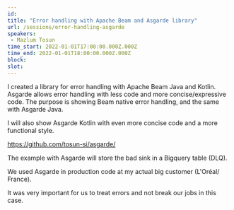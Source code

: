 ```yaml
---
id: 
title: "Error handling with Apache Beam and Asgarde library"
url: /sessions/error-handling-asgarde
speakers:
 - Mazlum Tosun
time_start: 2022-01-01T17:00:00.000Z.000Z
time_end: 2022-01-01T18:00:00.000Z.000Z
block: 
slot: 
---
```


I created a library for error handling with Apache Beam Java and Kotlin. Asgarde allows error handling with less code and more concise/expressive code. The purpose is showing Beam native error handling, and the same with Asgarde Java.



I will also show Asgarde Kotlin with even more concise code and a more functional style.





https://github.com/tosun-si/asgarde/



The example with Asgarde will store the bad sink in a Bigquery table (DLQ).



We used Asgarde in production code at my actual big customer  (L'Oréal/ France).



It was very important for us to treat errors and not break our jobs in this case.